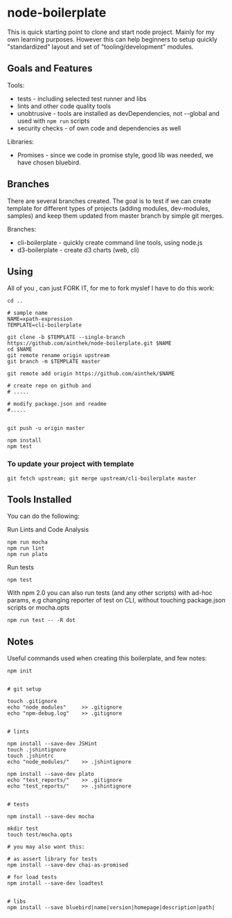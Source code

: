 # node-boilerplate

This is quick starting point to clone and start node project. Mainly for my own learning purposes. 
However this can help beginners to setup quickly "standardized" layout and set of "tooling/development" modules.

## Goals and Features 


Tools:

- tests - including selected test runner and libs 
- lints and other code quality tools
- unobtrusive - tools are installed as devDependencies, not --global and used with `npm run` scripts
- security checks - of own code and dependencies as well

Libraries:

- Promises - since we code in promise style, good lib was needed, we have chosen bluebird.

## Branches

There are several branches created. The goal is to test if we can
create template for different types of projects (adding modules, dev-modules, samples)
and keep them updated from master branch by simple git merges.

Branches:

- cli-boilerplate - quickly create command line tools, using node.js
- d3-boilerplate - create d3 charts (web, cli)


## Using

All of you , can just FORK IT, 
for me to fork myslef I have to do this work:
	
	cd ..
	
	# sample name
	NAME=xpath-expression 
	TEMPLATE=cli-boilerplate

	git clone -b $TEMPLATE --single-branch https://github.com/ainthek/node-boilerplate.git $NAME
	cd $NAME
	git remote rename origin upstream
	git branch -m $TEMPLATE master
	
	git remote add origin https://github.com/ainthek/$NAME

	# create repo on github and 
	# .....

	# modify package.json and readme
	#.....

	
	git push -u origin master
 
	npm install
	npm test

### To update your project with template

	git fetch upstream; git merge upstream/cli-boilerplate master

## Tools Installed

You can do the following:

Run Lints and Code Analysis 

	npm run mocha
	npm run lint
	npm run plato


Run tests

	npm test


With npm 2.0 you can also run tests (and any other scripts) 
with ad-hoc params, e.g changing reporter of test on CLI, 
without touching package.json scripts or mocha.opts

	npm run test -- -R dot


## Notes 

Useful commands used when creating this boilerplate, and few notes:

	npm init
	

	# git setup

	touch .gitignore
	echo "node_modules" 	>> .gitignore
	echo "npm-debug.log" 	>> .gitignore


	# lints

	npm install --save-dev JSHint
	touch .jshintignore
	touch .jshintrc
	echo "node_modules/" 	>> .jshintignore

	npm install --save-dev plato
	echo "test_reports/" 	>> .gitignore
	echo "test_reports/" 	>> .jshintignore


	# tests

	npm install --save-dev mocha

	mkdir test
	touch test/mocha.opts

	# you may also want this:

	# as assert library for tests
	npm install --save-dev chai-as-promised

	# for load tests
	npm install --save-dev loadtest


	# libs
	npm install --save bluebird|name|version|homepage|description|path|





